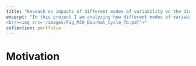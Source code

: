 ```yaml
---
title: "Reseach on impacts of different modes of variability on the diurnal cycle of"
excerpt: "In this project I am analyzing how different modes of variability like the MJO, ENSO and the IOD influence the diurnal timing and intensity of convection over the Congo.
<br/><img src='/images/Fig_MJO_Diurnal_Cycle_Tb.pdf'>"
collection: portfolio
---
```


Motivation
====
